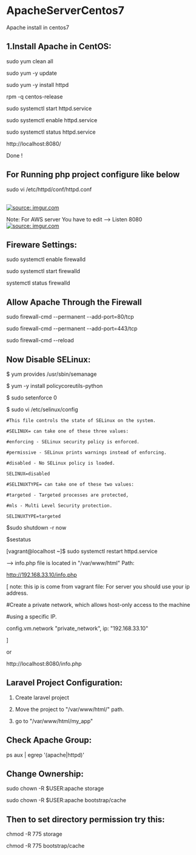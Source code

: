 # ApacheServerCentos7
Apache install in centos7

1.Install Apache in CentOS:
---------------------------
sudo yum clean all

sudo yum -y update

sudo yum -y install httpd

rpm -q centos-release

sudo systemctl start httpd.service

sudo systemctl enable httpd.service

sudo systemctl status httpd.service

http://localhost:8080/

Done !

For Running php project configure like below
----------------------------------------------------

sudo vi  /etc/httpd/conf/httpd.conf

</br>
<a href="https://imgur.com/8yQkS0i"><img src="https://i.imgur.com/8yQkS0i.png" title="source: imgur.com" /></a>

Note: For AWS server You have to edit --> Listen 8080
</br>
<a href="https://imgur.com/HhujVVc"><img src="https://i.imgur.com/HhujVVc.png" title="source: imgur.com" /></a>


Fireware Settings:
-----------------------

sudo systemctl enable firewalld

sudo systemctl start firewalld

systemctl status firewalld


Allow Apache Through the Firewall
--------------------------------------

sudo firewall-cmd --permanent --add-port=80/tcp

sudo firewall-cmd --permanent --add-port=443/tcp

sudo firewall-cmd --reload



Now Disable SELinux:
--------------------------

$ yum provides /usr/sbin/semanage

$ yum -y install policycoreutils-python

$ sudo setenforce 0

$ sudo vi /etc/selinux/config


    #This file controls the state of SELinux on the system.
    
    #SELINUX= can take one of these three values:
    
    #enforcing - SELinux security policy is enforced.
    
    #permissive - SELinux prints warnings instead of enforcing.
    
    #disabled - No SELinux policy is loaded.
    
    SELINUX=disabled
    
    #SELINUXTYPE= can take one of these two values:
    
    #targeted - Targeted processes are protected,
    
    #mls - Multi Level Security protection.
    
    SELINUXTYPE=targeted
    
$sudo shutdown -r now

$sestatus


[vagrant@localhost ~]$ sudo systemctl restart httpd.service


--> info.php file is located in "/var/www/html" Path:


http://192.168.33.10/info.php 

[
note: this ip is come from vagrant file: For server you should use your ip address.

  #Create a private network, which allows host-only access to the machine
  
  #using a specific IP.
  
  config.vm.network "private_network", ip: "192.168.33.10"
  
]

or

http://localhost:8080/info.php


Laravel Project Configuration:
-------------------------------------
1. Create laravel project

2. Move the project to "/var/www/html/" path.

3. go to "/var/www/html/my_app"


Check Apache Group:
---------------------

ps aux | egrep '(apache|httpd)'


Change Ownership:
---------------------

sudo chown -R $USER:apache storage

sudo chown -R $USER:apache bootstrap/cache


Then to set directory permission try this:
--------------------------------------------

chmod -R 775 storage

chmod -R 775 bootstrap/cache





